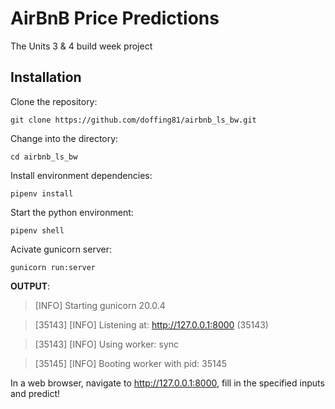 # AirBnB Price Predictions
The Units 3 &amp; 4 build week project

## Installation
Clone the repository:

`git clone https://github.com/doffing81/airbnb_ls_bw.git`

Change into the directory:

`cd airbnb_ls_bw`

Install environment dependencies:

`pipenv install`

Start the python environment:

`pipenv shell`

Acivate gunicorn server:

`gunicorn run:server`

**OUTPUT**:

> [INFO] Starting gunicorn 20.0.4
  
> [35143] [INFO] Listening at: http://127.0.0.1:8000 (35143)
  
> [35143] [INFO] Using worker: sync
  
> [35145] [INFO] Booting worker with pid: 35145


In a web browser, navigate to http://127.0.0.1:8000, fill in the specified inputs and predict!

